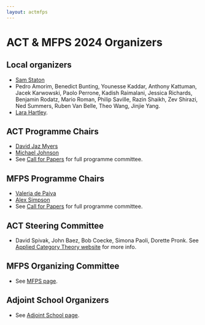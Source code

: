 ```yaml
---
layout: actmfps
---
```


# ACT &amp; MFPS 2024 Organizers 

## Local organizers

* [Sam Staton](https://www.cs.ox.ac.uk/people/samuel.staton/main.html)
* Pedro Amorim, Benedict Bunting, Younesse Kaddar,  Anthony Kattuman, Jacek Karwowski, Paolo Perrone, Kadish Raimalani, Jessica Richards, Benjamin Rodatz, Mario Roman, Philip Saville, Razin Shaikh, Zev Shirazi, Ned Summers, Ruben Van Belle, Theo Wang, Jinjie Yang.
* [Lara Hartley](https://www.cs.ox.ac.uk/people/lara.hartley/). 


## ACT Programme Chairs
* [David Jaz Myers](http://davidjaz.com/)
* [Michael Johnson](http://web.science.mq.edu.au/~mike/)
* See [Call for Papers](act_cfp.html) for full programme committee.

## MFPS Programme Chairs
* [Valeria de Paiva](https://vcvpaiva.github.io/)
* [Alex Simpson](https://www.fmf.uni-lj.si/en/directory/212/simpson-alexander-keith/)
* See [Call for Papers](mfps_cfp.html) for full programme committee.

## ACT Steering Committee
* David Spivak, John Baez, Bob Coecke, Simona Paoli, Dorette Pronk. See [Applied Category Theory website](https://www.appliedcategorytheory.org/) for more info.

## MFPS Organizing Committee
* See [MFPS page](https://mfpsconf.org/?page_id=5).

## Adjoint School Organizers
* See [Adjoint School page](http://adjointschool.com/2024.html). 
